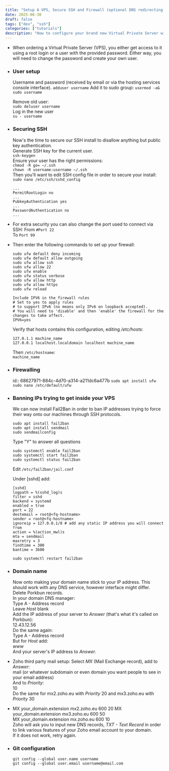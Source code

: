 ```yaml
---
title: "Setup A VPS, Secure SSH and Firewall (optional DNS redirecting)"
date: 2025-06-30
draft: false
tags: ["dev", "ssh"]
categories: ["tutorials"]
description: "How to configure your brand new Virtual Private Server with a secure access and a peace of mind."
---
```

- When ordering a Virtual Private Server (VPS), you either get access to it using a root login or a user with the provided password. Either way, you will need to change the password and create your own user.
- ### User setup
  Username and password (received by email or via the hosting services console interface).
  `adduser username`
  Add it to sudo group:
  `usermod -aG sudo username`  
  
  Remove old user:  
  `sudo deluser username`  
  Log in the new user  
  `su - username`  
- ### Securing SSH
  Now's the time to secure our SSH install to disallow anything but public key authentication.  
  Generate SSH key for the current user.  
  `ssh-keygen`  
  Ensure your user has the right permissions:  
  `chmod -R go= ~/.ssh`  
  `chown -R username:username ~/.ssh`  
  Then you'll want to edit SSH config file in order to secure your install:  
  `sudo nano /etc/ssh/sshd_config`  
  ```
  ...
  PermitRootLogin no
  ...
  PubkeyAuthentication yes
  ...
  PasswordAuthentication no
  ...
  ```
- For extra security you can also change the port used to connect via SSH:
  From `#Port 22`  
  To `Port 99`  
- Then enter the following commands to set up your firewall:
  ```
  sudo ufw default deny incoming
  sudo ufw default allow outgoing
  sudo ufw allow ssh
  sudo ufw allow 22
  sudo ufw enable
  sudo ufw status verbose
  sudo ufw allow http
  sudo ufw allow https
  sudo ufw reload
  ```
  
  ```
  Include IPV6 in the firewall rules
  # Set to yes to apply rules
  # to support IPv6 (no means only IPv6 on loopback accepted).
  # You will need to 'disable' and then 'enable' the firewall for the changes to take affect.
  IPV6=yes
  ```
  Verify that hosts contains this configuration, editing */etc/hosts*:  
  ```
  127.0.1.1 machine_name
  127.0.0.1 localhost.localdomain localhost machine_name
  ```
  Then `/etc/hostname`:  
  `machine_name`  
- ### Firewalling
  id:: 68627971-884c-4d70-a314-a211dc6a477b
  `sudo apt install ufw`  
  `sudo nano /etc/default/ufw`  
- ### Banning IPs trying to get inside your VPS
  We can now install Fail2Ban in order to ban IP addresses trying to force their way onto our machines through SSH protocols.  
  ```
  sudo apt install fail2ban
  sudo apt install sendmail
  sudo sendmailconfig
  ```
  Type "Y" to answer all questions  
  ```
  sudo systemctl enable fail2ban
  sudo systemctl start fail2ban
  sudo systemctl status fail2ban
  ```
  Edit `/etc/fail2ban/jail.conf`  
  
  Under [sshd] add:  
  ```
  [sshd]
  logpath = %(sshd_log)s
  filter = sshd
  backend = systemd
  enabled = true
  port = 22
  destemail = root@<fq-hostname>
  sender = root@<fq-hostname>
  ignoreip = 127.0.0.1/8 # add any static IP address you will connect from
  action = %(action_mwl)s
  mta = sendmail
  maxretry = 3
  findtime = 300
  bantime = 3600
  ```
  `sudo systemctl restart fail2ban`  
- ### Domain name
  Now onto making your domain name stick to your IP address. This should work with any DNS service, however interface might differ.  
  Delete Porkbun records.  
  In your domain DNS manager:  
  Type A - Address record  
  Leave *Host* blank  
  Add the IP address of your server to *Answer* (that's what it's called on Porkbun):  
  12.43.12.56  
  Do the same again:  
  Type A - Address record  
  But for *Host* add:  
  *www*  
  And your server's IP address to *Answer*.  
- Zoho third party mail setup:
  Select *MX* (Mail Exchange record), add to *Answer*:  
  mail (or whatever subdomain or even domain you want people to see in your email address)  
  And to *Priority*:  
  10  
  Do the same for mx2.zoho.eu with *Priority* 20 and mx3.zoho.eu with *Priority* 30  
- MX your_domain.extension mx2.zoho.eu 600 20
  MX your_domain.extension mx3.zoho.eu 600 50  
  MX your_domain.extension mx.zoho.eu 600 10  
  Zoho will ask you to input new DNS records, *TXT - Text Record* in order to link various features of your Zoho email account to your domain.  
  If it does not work, retry again.  
- ### Git configuration
  ```
  git config --global user.name username
  git config --global user.email username@email.com
  ```

